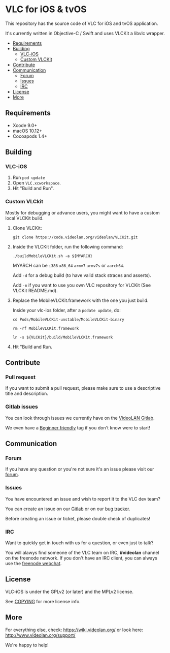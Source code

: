 # VLC for iOS & tvOS

This repository has the source code of VLC for iOS and tvOS application.

It's currently written in Objective-C / Swift and uses VLCKit a libvlc wrapper.

- [Requirements](#requirements)
- [Building](#building)
    - [VLC-iOS](#vlc-ios)
    - [Custom VLCKit](#custom-vlckit)
- [Contribute](#contribute)
- [Communication](#communication)
    - [Forum](#forum)
    - [Issues](#issues)
    - [IRC](#irc)
- [License](#license)
- [More](#more)

## Requirements
* Xcode 9.0+
* macOS 10.12+
* Cocoapods 1.4+

## Building

### VLC-iOS

1. Run `pod update`
2. Open `VLC.xcworkspace`.
3. Hit "Build and Run".

### Custom VLCkit

Mostly for debugging or advance users, you might want to have a custom local VLCKit build.

1. Clone VLCKit:

    `git clone https://code.videolan.org/videolan/VLCKit.git`

2. Inside the VLCKit folder, run the following command:

    `./buildMobileVLCKit.sh -a ${MYARCH}`

    MYARCH can be `i386` `x86_64` `armv7` `armv7s` or `aarch64`.

    Add `-d` for a debug build (to have valid stack straces and asserts).

    Add `-n` if you want to use you own VLC repository for VLCKit (See VLCKit README.md).

3. Replace the MobileVLCKit.framework with the one you just build.

    Inside your vlc-ios folder, after a `podate update`, do:

    `cd Pods/MobileVLCKit-unstable/MobileVLCKit-binary`

    `rm -rf MobileVLCKit.framework`

    `ln -s ${VLCKit}/build/MobileVLCKit.framework`

4. Hit "Build and Run.

## Contribute

### Pull request

If you want to submit a pull request, please make sure to use a descriptive title and description.

### Gitlab issues

You can look through issues we currently have on the [VideoLAN Gitlab](https://code.videolan.org/videolan/vlc-ios/issues).

We even have a [Beginner friendly](https://code.videolan.org/videolan/vlc-ios/issues?label_name%5B%5D=Beginner+friendly) tag if you don't know were to start!

## Communication

### Forum

If you have any question or you're not sure it's an issue please visit our [forum](https://forum.videolan.org/).

### Issues

You have encountered an issue and wish to report it to the VLC dev team?

You can create an issue on our [Gitlab](https://code.videolan.org/videolan/vlc-ios/issues) or on our [bug tracker](https://trac.videolan.org/vlc/).

Before creating an issue or ticket, please double check of duplicates!

### IRC

Want to quickly get in touch with us for a question, or even just to talk?

You will alawys find someone of the VLC team on IRC, __#videolan__ channel on the freenode network.
If you don't have an IRC client, you can always use the [freenode webchat](https://webchat.freenode.net/).

## License

VLC-iOS is under the GPLv2 (or later) and the MPLv2 license.

See [COPYING](./COPYING) for more license info.

## More

For everything else, check: https://wiki.videolan.org/
or look here: http://www.videolan.org/support/

We're happy to help!

